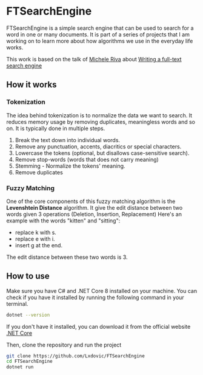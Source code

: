 # FTSearchEngine

FTSearchEngine is a simple search engine that can be used to search for a word 
in one or many documents. It is part of a series of projects that I am working
on to learn more about how algorithms we use in the everyday life works.

This work is based on the talk of [Michele Riva](https://github.com/micheleriva) 
about [Writing a full-text search engine](https://www.youtube.com/watch?v=amSuoBKG1Ns)

## How it works

### Tokenization 

The idea behind tokenization is to normalize the data we want to search. It reduces memory usage by removing duplicates, meaningless words and so on. It is typically done in multiple steps.

1. Break the text down into individual words.
2. Remove any punctuation, accents, diacritics or special characters.
3. Lowercase the tokens (optional, but disallows case-sensitive search).
4. Remove stop-words (words that does not carry meaning)
5. Stemming - Normalize the tokens' meaning.
6. Remove duplicates

### Fuzzy Matching

One of the core components of this fuzzy matching algorithm is the **Levenshtein Distance** algorithm. It give the edit distance between two words given 3 operations (Deletion, Insertion, Replacement) Here's an example with the words "kitten" and "sitting":

- replace k with s.
- replace e with i.
- insert g at the end.

The edit distance between these two words is 3.

## How to use

Make sure you have C# and .NET Core 8 installed on your machine. You can check
if you have it installed by running the following command in your terminal.

```sh
dotnet --version
```

If you don't have it installed, you can download it from the official website
[.NET Core](https://dotnet.microsoft.com/download)

Then, clone the repository and run the project

```sh
git clone https://github.com/Lxdovic/FTSearchEngine
cd FTSearchEngine
dotnet run
```
